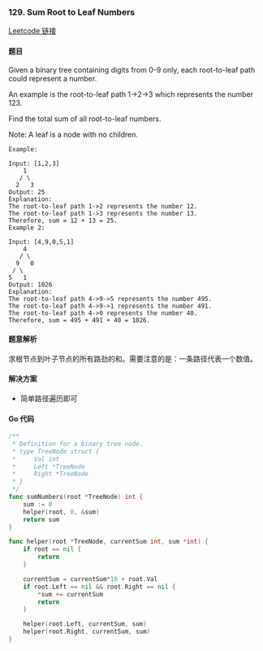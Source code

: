 ### 129. Sum Root to Leaf Numbers

[Leetcode 链接](https://leetcode.com/problems/sum-root-to-leaf-numbers/description/) 
#### 题目
Given a binary tree containing digits from 0-9 only, each root-to-leaf path could represent a number.

An example is the root-to-leaf path 1->2->3 which represents the number 123.

Find the total sum of all root-to-leaf numbers.

Note: A leaf is a node with no children.
```
Example:

Input: [1,2,3]
    1
   / \
  2   3
Output: 25
Explanation:
The root-to-leaf path 1->2 represents the number 12.
The root-to-leaf path 1->3 represents the number 13.
Therefore, sum = 12 + 13 = 25.
Example 2:

Input: [4,9,0,5,1]
    4
   / \
  9   0
 / \
5   1
Output: 1026
Explanation:
The root-to-leaf path 4->9->5 represents the number 495.
The root-to-leaf path 4->9->1 represents the number 491.
The root-to-leaf path 4->0 represents the number 40.
Therefore, sum = 495 + 491 + 40 = 1026.
```

#### 题意解析

求根节点到叶子节点的所有路劲的和。需要注意的是：一条路径代表一个数值。

#### 解决方案

- 简单路径遍历即可

#### Go 代码
``` go
/**
 * Definition for a binary tree node.
 * type TreeNode struct {
 *     Val int
 *     Left *TreeNode
 *     Right *TreeNode
 * }
 */
func sumNumbers(root *TreeNode) int {
	sum := 0
	helper(root, 0, &sum)
	return sum
}

func helper(root *TreeNode, currentSum int, sum *int) {
	if root == nil {
		return
	}

	currentSum = currentSum*10 + root.Val
	if root.Left == nil && root.Right == nil {
		*sum += currentSum
		return
	}

	helper(root.Left, currentSum, sum)
	helper(root.Right, currentSum, sum)
}
```

